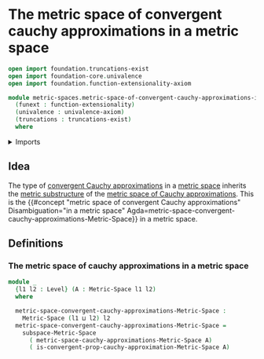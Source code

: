 # The metric space of convergent cauchy approximations in a metric space

```agda
open import foundation.truncations-exist
open import foundation-core.univalence
open import foundation.function-extensionality-axiom

module metric-spaces.metric-space-of-convergent-cauchy-approximations-in-a-metric-space
  (funext : function-extensionality)
  (univalence : univalence-axiom)
  (truncations : truncations-exist)
  where
```

<details><summary>Imports</summary>

```agda
open import foundation.universe-levels

open import metric-spaces.convergent-cauchy-approximations-metric-spaces funext univalence truncations
open import metric-spaces.metric-space-of-cauchy-approximations-in-a-metric-space funext univalence truncations
open import metric-spaces.metric-spaces funext univalence truncations
open import metric-spaces.subspaces-metric-spaces funext univalence truncations
```

</details>

## Idea

The type of
[convergent Cauchy approximations](metric-spaces.convergent-cauchy-approximations-metric-spaces.md)
in a [metric space](metric-spaces.metric-spaces.md) inherits the
[metric substructure](metric-spaces.subspaces-metric-spaces.md) of the
[metric space of Cauchy approximations](metric-spaces.metric-space-of-cauchy-approximations-in-a-metric-space.md).
This is the
{{#concept "metric space of convergent Cauchy approximations" Disambiguation="in a metric space" Agda=metric-space-convergent-cauchy-approximations-Metric-Space}}
in a metric space.

## Definitions

### The metric space of cauchy approximations in a metric space

```agda
module _
  {l1 l2 : Level} (A : Metric-Space l1 l2)
  where

  metric-space-convergent-cauchy-approximations-Metric-Space :
    Metric-Space (l1 ⊔ l2) l2
  metric-space-convergent-cauchy-approximations-Metric-Space =
    subspace-Metric-Space
      ( metric-space-cauchy-approximations-Metric-Space A)
      ( is-convergent-prop-cauchy-approximation-Metric-Space A)
```
